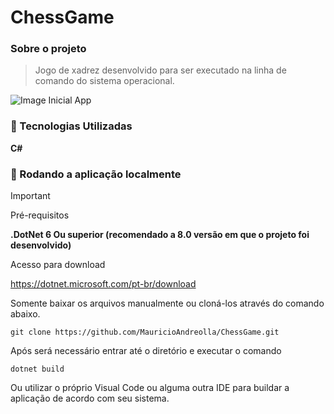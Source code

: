 ﻿# ChessGame 

### Sobre o projeto


> Jogo de xadrez desenvolvido para ser executado na linha de comando do sistema operacional.


![Image Inicial App](https://github.com/MauricioAndreolla/ChessGame/assets/44854911/0fa86097-265d-401c-9d72-f5126837589a)


### 🔨 Tecnologias Utilizadas
**C#**


### 📍 Rodando a aplicação localmente

> [!IMPORTANT] 
> Pré-requisitos 

**.DotNet 6 Ou superior (recomendado a 8.0 versão em que o projeto foi desenvolvido)**

Acesso para download

https://dotnet.microsoft.com/pt-br/download

Somente baixar os arquivos manualmente ou cloná-los através do comando abaixo.

```
git clone https://github.com/MauricioAndreolla/ChessGame.git
```

Após será necessário entrar até o diretório e executar o comando

`dotnet build`

Ou utilizar o próprio Visual Code ou alguma outra IDE para buildar a aplicação de acordo com seu sistema.
